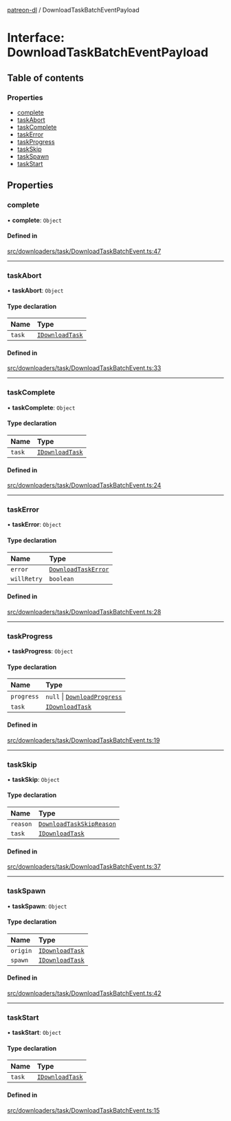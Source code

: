 [patreon-dl](../README.md) / DownloadTaskBatchEventPayload

# Interface: DownloadTaskBatchEventPayload

## Table of contents

### Properties

- [complete](DownloadTaskBatchEventPayload.md#complete)
- [taskAbort](DownloadTaskBatchEventPayload.md#taskabort)
- [taskComplete](DownloadTaskBatchEventPayload.md#taskcomplete)
- [taskError](DownloadTaskBatchEventPayload.md#taskerror)
- [taskProgress](DownloadTaskBatchEventPayload.md#taskprogress)
- [taskSkip](DownloadTaskBatchEventPayload.md#taskskip)
- [taskSpawn](DownloadTaskBatchEventPayload.md#taskspawn)
- [taskStart](DownloadTaskBatchEventPayload.md#taskstart)

## Properties

### complete

• **complete**: `Object`

#### Defined in

[src/downloaders/task/DownloadTaskBatchEvent.ts:47](https://github.com/patrickkfkan/patreon-dl/blob/2e8088d/src/downloaders/task/DownloadTaskBatchEvent.ts#L47)

___

### taskAbort

• **taskAbort**: `Object`

#### Type declaration

| Name | Type |
| :------ | :------ |
| `task` | [`IDownloadTask`](IDownloadTask.md) |

#### Defined in

[src/downloaders/task/DownloadTaskBatchEvent.ts:33](https://github.com/patrickkfkan/patreon-dl/blob/2e8088d/src/downloaders/task/DownloadTaskBatchEvent.ts#L33)

___

### taskComplete

• **taskComplete**: `Object`

#### Type declaration

| Name | Type |
| :------ | :------ |
| `task` | [`IDownloadTask`](IDownloadTask.md) |

#### Defined in

[src/downloaders/task/DownloadTaskBatchEvent.ts:24](https://github.com/patrickkfkan/patreon-dl/blob/2e8088d/src/downloaders/task/DownloadTaskBatchEvent.ts#L24)

___

### taskError

• **taskError**: `Object`

#### Type declaration

| Name | Type |
| :------ | :------ |
| `error` | [`DownloadTaskError`](../classes/DownloadTaskError.md) |
| `willRetry` | `boolean` |

#### Defined in

[src/downloaders/task/DownloadTaskBatchEvent.ts:28](https://github.com/patrickkfkan/patreon-dl/blob/2e8088d/src/downloaders/task/DownloadTaskBatchEvent.ts#L28)

___

### taskProgress

• **taskProgress**: `Object`

#### Type declaration

| Name | Type |
| :------ | :------ |
| `progress` | ``null`` \| [`DownloadProgress`](DownloadProgress.md) |
| `task` | [`IDownloadTask`](IDownloadTask.md) |

#### Defined in

[src/downloaders/task/DownloadTaskBatchEvent.ts:19](https://github.com/patrickkfkan/patreon-dl/blob/2e8088d/src/downloaders/task/DownloadTaskBatchEvent.ts#L19)

___

### taskSkip

• **taskSkip**: `Object`

#### Type declaration

| Name | Type |
| :------ | :------ |
| `reason` | [`DownloadTaskSkipReason`](../README.md#downloadtaskskipreason) |
| `task` | [`IDownloadTask`](IDownloadTask.md) |

#### Defined in

[src/downloaders/task/DownloadTaskBatchEvent.ts:37](https://github.com/patrickkfkan/patreon-dl/blob/2e8088d/src/downloaders/task/DownloadTaskBatchEvent.ts#L37)

___

### taskSpawn

• **taskSpawn**: `Object`

#### Type declaration

| Name | Type |
| :------ | :------ |
| `origin` | [`IDownloadTask`](IDownloadTask.md) |
| `spawn` | [`IDownloadTask`](IDownloadTask.md) |

#### Defined in

[src/downloaders/task/DownloadTaskBatchEvent.ts:42](https://github.com/patrickkfkan/patreon-dl/blob/2e8088d/src/downloaders/task/DownloadTaskBatchEvent.ts#L42)

___

### taskStart

• **taskStart**: `Object`

#### Type declaration

| Name | Type |
| :------ | :------ |
| `task` | [`IDownloadTask`](IDownloadTask.md) |

#### Defined in

[src/downloaders/task/DownloadTaskBatchEvent.ts:15](https://github.com/patrickkfkan/patreon-dl/blob/2e8088d/src/downloaders/task/DownloadTaskBatchEvent.ts#L15)
